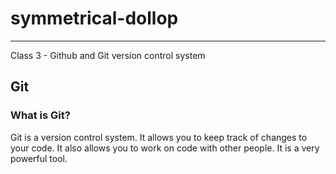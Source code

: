 # symmetrical-dollop
---

Class 3 - Github and Git version control system

## Git

### What is Git?

Git is a version control system. It allows you to keep track of changes to your code. It also allows you to work on code with other people. It is a very powerful tool.